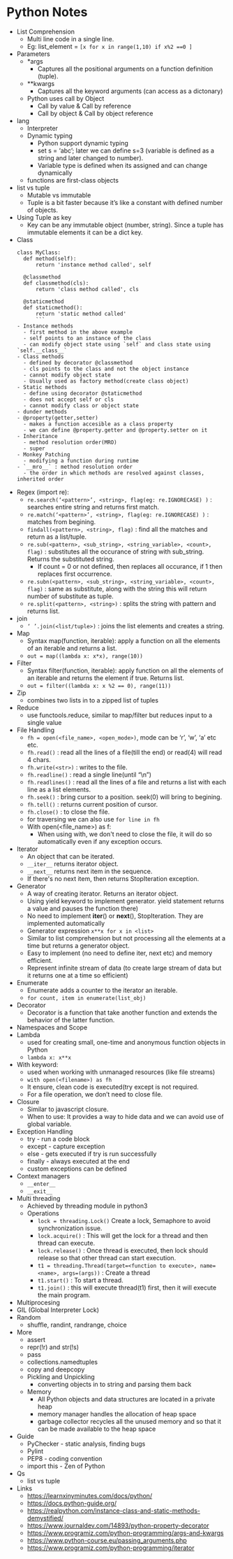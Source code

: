 # Python Notes

* List Comprehension
  - Multi line code in a single line.
  - Eg: list_element = `[x for x in range(1,10) if x%2 ==0 ]`
* Parameters
  - \*args
    - Captures all the positional arguments on a function definition (tuple).
  - \*\*kwargs
    - Captures all the keyword arguments (can access as a dictonary)
  - Python uses call by Object
    - Call by value & Call by reference
    - Call by object & Call by object reference
* lang
  - Interpreter
  - Dynamic typing
    - Python support dynamic typing
    - set s = ‘abc’; later we can define s=3 (variable is defined as a string and later changed to number).
    - Variable type is defined when its assigned and can change dynamically
  - functions are first-class objects
* list vs tuple
    - Mutable vs immutable
    - Tuple is a bit faster because it’s like a constant with defined number of objects.
* Using Tuple as key
  - Key can be any immutable object (number, string). Since a tuple has immutable elements it can be a dict key.
* Class
  ```
  class MyClass:
    def method(self):
        return 'instance method called', self

    @classmethod
    def classmethod(cls):
        return 'class method called', cls

    @staticmethod
    def staticmethod():
        return 'static method called'
        ```
  - Instance methods
    - first method in the above example
    - self points to an instance of the class
    - can modify object state using `self` and class state using `self.__class__`
  - Class methods
    - defined by decorator @classmethod
    - cls points to the class and not the object instance
    - cannot modify object state
    - Usually used as factory method(create class object)
  - Static methods
    - define using decorator @staticmethod
    - does not accept self or cls
    - cannot modify class or object state
  - dunder methods
  - @property(getter,setter)
    - makes a function accesible as a class property
    - we can define @property.getter and @property.setter on it
  - Inheritance
    - method resolution order(MRO)
    - super
  - Monkey Patching
    - modifying a function during runtime
  - `__mro__` : method resolution order
    - the order in which methods are resolved against classes, inherited order
* Regex (import re):
  - `re.search(‘<pattern>’, <string>, flag(eg: re.IGNORECASE) )` : searches entire string and returns first match.
  - `re.match(‘<pattern>’, <string>, flag(eg: re.IGNORECASE) )` : matches from begining.
  - `findall(<pattern>, <string>, flag)` : find all the matches and return as a list/tuple.
  - `re.sub(<pattern>, <sub_string>, <string_variable>, <count>, flag)` : substitutes all the occurance of string with sub_string. Returns the substituted string.
    - If count = 0 or not defined, then replaces all occurance, if 1 then replaces first occurrence.
  - `re.subn(<pattern>, <sub_string>, <string_variable>, <count>, flag)` : same as substitute, along with the string this will return number of substitute as tuple.
  - `re.split(<pattern>, <string>)` : splits the string with pattern and returns list.
* join
  - `‘ ’.join(<list/tuple>)` : joins the list elements and creates a string.
* Map
  - Syntax map(function, iterable): apply a function on all the elements of an iterable and returns a list.
  - `out = map((lambda x: x*x), range(10))`
* Filter
  - Syntax filter(function, iterable): apply function on all the elements of an iterable and returns the element if true. Returns list.
  - `out = filter((lambda x: x %2 == 0), range(11))`
* Zip
  - combines two lists in to a zipped list of tuples
* Reduce
  - use functools.reduce, similar to map/filter but reduces input to a single value
* File Handling
  - `fh = open(<file_name>, <open_mode>)`, mode can be ‘r’, ‘w’, ‘a’ etc etc.
  - `fh.read()` : read all the lines of a file(till the end) or read(4) will read 4 chars.
  - `fh.write(<str>)` : writes to the file.
  - `fh.readline()` : read a single line(until “\n”)
  - `fh.readlines()` : read all the lines of a file and returns a list with each line as a list elements.
  - `fh.seek()` : bring cursor to a position. seek(0) will bring to begining.
  - `fh.tell()` : returns current position of cursor.
  - `fh.close()` : to close the file.
  - for traversing we can also use `for line in fh`
  - With open(<file_name>) as f:
    - When using with, we don't need to close the file, it will do so automatically even if any exception occurs.
* Iterator
  - An object that can be iterated.
  - `__iter__` returns iterator object.
  - `__next__` returns next item in the sequence.
  - If there's no next item, then returns StopIteration exception.
* Generator
  - A way of creating iterator. Returns an iterator object.
  - Using yield keyword to implement generator. yield statement returns a value and pauses the function there)
  - No need to implement __iter__() or __next__(), StopIteration. They are implemented automatically
  - Generator expression `x**x for x in <list>`
  - Similar to  list comprehension but not processing all the elements at a time but returns a generator object.
  - Easy to implement (no need to define iter, next etc) and memory efficient.
  - Represent infinite stream of data (to create large stream of data but it returns one at a time so efficient)
* Enumerate
  - Enumerate adds a counter to the iterator an iterable.
  - `for count, item in enumerate(list_obj)`
* Decorator
  - Decorator is a function that take another function and extends the behavior of the latter function.
* Namespaces and Scope
* Lambda
  - used for creating small, one-time and anonymous function objects in Python
  - `lambda x: x**x`
* With keyword:
  - used when working with unmanaged resources (like file streams)
  - `with open(<filename>) as fh`
  - It ensure, clean code is executed(try except is not required.
  - For  a file operation, we don’t need to close file.
* Closure
  - Similar to javascript closure.
  - When to use: It provides a way to hide data and we can avoid use of global variable.
* Exception Handling
  - try - run a code block
  - except - capture exception
  - else - gets executed if try is run successfully
  - finally - always executed at the end
  - custom exceptions can be defined
* Context managers
  - `__enter__`
  - `__exit__`
* Multi threading
  - Achieved by threading module in python3
  - Operations
    - `lock = threading.Lock()` Create a lock, Semaphore to avoid synchronization issue.
    - `lock.acquire()` : This will get the lock for a thread and then thread can execute.
    - `lock.release()` : Once thread is executed, then lock should release so that other thread can start execution.
    - `t1 = threading.Thread(target=<function to execute>, name=<name>, args=(args))` : Create a thread
    - `t1.start()` : To start a thread.
    - `t1.join()` : this will execute thread(t1) first, then it will execute the main program.
* Multiprocesing
* GIL (Global Interpreter Lock)
* Random
  - shuffle, randint, randrange, choice
* More
  - assert
  - repr(!r) and str(!s)
  - pass
  - collections.namedtuples
  - copy and deepcopy
  - Pickling and Unpickling
    - converting objects in to string and parsing them back
  - Memory
    - All Python objects and data structures are located in a private heap
    - memory manager handles the allocation of heap space
    - garbage collector recycles all the unused memory and so that it can be made available to the heap space
* Guide
  - PyChecker - static analysis, finding bugs
  - Pylint
  - PEP8 - coding convention
  - import this -  Zen of Python
* Qs
  - list vs tuple
* Links
  - https://learnxinyminutes.com/docs/python/
  - https://docs.python-guide.org/
  - https://realpython.com/instance-class-and-static-methods-demystified/
  - https://www.journaldev.com/14893/python-property-decorator
  - https://www.programiz.com/python-programming/args-and-kwargs
  - https://www.python-course.eu/passing_arguments.php
  - https://www.programiz.com/python-programming/iterator
